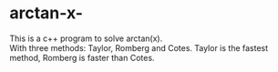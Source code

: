 # arctan-x-

This is a c++ program to solve arctan(x).  
With three methods: Taylor, Romberg and Cotes. Taylor is the fastest method, Romberg is faster than Cotes. 

